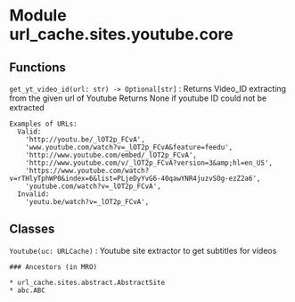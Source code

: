Module url_cache.sites.youtube.core
===================================

Functions
---------

    
`get_yt_video_id(url: str) ‑> Optional[str]`
:   Returns Video_ID extracting from the given url of Youtube
    Returns None if youtube ID could not be extracted
    
    Examples of URLs:
      Valid:
        'http://youtu.be/_lOT2p_FCvA',
        'www.youtube.com/watch?v=_lOT2p_FCvA&feature=feedu',
        'http://www.youtube.com/embed/_lOT2p_FCvA',
        'http://www.youtube.com/v/_lOT2p_FCvA?version=3&amp;hl=en_US',
        'https://www.youtube.com/watch?v=rTHlyTphWP0&index=6&list=PLjeDyYvG6-40qawYNR4juzvSOg-ezZ2a6',
        'youtube.com/watch?v=_lOT2p_FCvA',
      Invalid:
        'youtu.be/watch?v=_lOT2p_FCvA',

Classes
-------

`Youtube(uc: URLCache)`
:   Youtube site extractor to get subtitles for videos

    ### Ancestors (in MRO)

    * url_cache.sites.abstract.AbstractSite
    * abc.ABC